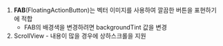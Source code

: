 1. **FAB**(FloatingActionButton)는 벡터 이미지를 사용하여 깔끔한 버튼을 표현하기에 적합
   - FAB의 배경색을 변경하려면 backgroundTint 값을 변경
2. ScrollView - 내용이 많을 경우에 상하스크롤을 지원